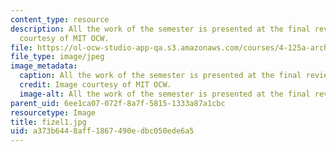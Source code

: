 ```yaml
---
content_type: resource
description: All the work of the semester is presented at the final review. Image
  courtesy of MIT OCW.
file: https://ol-ocw-studio-app-qa.s3.amazonaws.com/courses/4-125a-architecture-studio-building-in-landscapes-fall-2005/a373b6448aff1867490edbc050ede6a5_fizel1.jpg
file_type: image/jpeg
image_metadata:
  caption: All the work of the semester is presented at the final review.
  credit: Image courtesy of MIT OCW.
  image-alt: All the work of the semester is presented at the final review.
parent_uid: 6ee1ca07-072f-8a7f-5815-1333a87a1cbc
resourcetype: Image
title: fizel1.jpg
uid: a373b644-8aff-1867-490e-dbc050ede6a5
---
```


